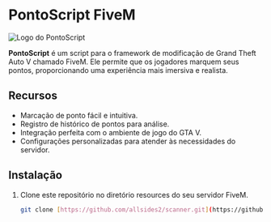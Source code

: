 # PontoScript FiveM

![Logo do PontoScript](url_da_imagem_logo.png)

**PontoScript** é um script para o framework de modificação de Grand Theft Auto V chamado FiveM. Ele permite que os jogadores marquem seus pontos, proporcionando uma experiência mais imersiva e realista.

## Recursos

- Marcação de ponto fácil e intuitiva.
- Registro de histórico de pontos para análise.
- Integração perfeita com o ambiente de jogo do GTA V.
- Configurações personalizadas para atender às necessidades do servidor.

## Instalação

1. Clone este repositório no diretório resources do seu servidor FiveM.
   ```bash
   git clone [https://github.com/allsides2/scanner.git](https://github.com/allsides2/scanner/tree/master)
